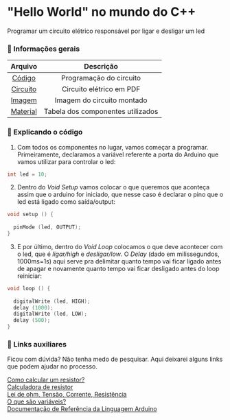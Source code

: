# "Hello World" no mundo do C++ 
Programar um circuito elétrico responsável por ligar e desligar um led

### 📌 Informações gerais

| Arquivo     | Descrição                       |
| :---:       |                 :---:           |
| [Código](https://github.com/M4DUH/learning-cpp/blob/main/lista%2001/prog%2001/helloworld.cpp)                    | Programação do circuito             |
| [Circuito](https://github.com/M4DUH/learning-cpp/blob/main/lista%2001/prog%2001/prog%2001%20-%20circuito.pdf)    | Circuito elétrico em PDF            |
| [Imagem](https://github.com/M4DUH/learning-cpp/blob/main/lista%2001/prog%2001/prog%2001%20-%20imagem.png)        | Imagem do circuito montado          |
| [Material](https://github.com/M4DUH/learning-cpp/blob/main/lista%2001/prog%2001/prog%2001%20-%20material.csv)    | Tabela dos componentes utilizados   |


### 📝 Explicando o código

1) Com todos os componentes no lugar, vamos começar a programar.
Primeiramente, declaramos a variável referente a porta do Arduino que vamos utilizar para controlar o led:

``` cpp 
int led = 10; 
```

2) Dentro do *Void Setup* vamos colocar o que queremos que aconteça assim que o arduino for iniciado, que nesse caso é declarar o pino que o led está ligado como saída/output:
``` cpp
void setup () {
  
  pinMode (led, OUTPUT);
}
```
3) E por último, dentro do *Void Loop* colocamos o que deve acontecer com o led, que é *ligar/high* e *desligar/low*. O *Delay* (dado em milissegundos, 1000ms=1s) aqui serve pra delimitar quanto tempo vai ficar ligado antes de apagar e novamente quanto tempo vai ficar desligado antes do loop reiniciar:
``` cpp 
void loop () {
  
  digitalWrite (led, HIGH);
  delay (1000);
  digitalWrite (led, LOW);
  delay (500);
}
```

### 📎 Links auxiliares
Ficou com dúvida? Não tenha medo de pesquisar. Aqui deixarei alguns links que podem ajudar no processo.

[Como calcular um resistor?](https://www.imcresistencias.com.br/post/fisica-e-resistencia-eletrica-4-conceitos-que-voce-precisa-conhecer)\
[Calculadora de resistor](https://br.mouser.com/technical-resources/conversion-calculators/resistor-color-code-calculator)\
[Lei de ohm, Tensão, Corrente, Resistência](https://embarcados.com.br/lei-de-ohm/)\
[O que são variáveis?](https://www.arduino.cc/reference/pt/language/variables/variable-scope-qualifiers/scope/)\
[Documentação de Referência da Linguagem Arduino](https://www.arduino.cc/reference/pt/)
